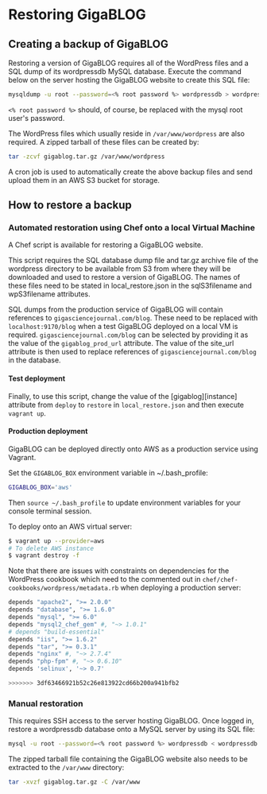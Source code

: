 # Restoring GigaBLOG

## Creating a backup of GigaBLOG

Restoring a version of GigaBLOG requires all of the WordPress files and
a SQL dump of its wordpressdb MySQL database. Execute the command below
on the server hosting the GigaBLOG website to create this SQL file:

```bash
mysqldump -u root --password=<% root password %> wordpressdb > wordpressdb.sql
```

`<% root password %>` should, of course, be replaced with the mysql root 
user's password.

The WordPress files which usually reside in `/var/www/wordpress` are also
required. A zipped tarball of these files can be created by:

```bash
tar -zcvf gigablog.tar.gz /var/www/wordpress
```

A cron job is used to automatically create the above backup files and send 
upload them in an AWS S3 bucket for storage.

## How to restore a backup

### Automated restoration using Chef onto a local Virtual Machine

A Chef script is available for restoring a GigaBLOG website.

This script requires the SQL database dump file and tar.gz archive file 
of the wordpress directory to be available from S3 from where they will 
be downloaded and used to restore a version of GigaBLOG. The names of 
these files need to be stated in local_restore.json in the sqlS3filename
and wpS3filename attributes.

SQL dumps from the production service of GigaBLOG will contain references
to `gigasciencejournal.com/blog`. These need to be replaced with
`localhost:9170/blog` when a test GigaBLOG deployed on a local VM is
required. `gigasciencejournal.com/blog` can be selected by providing it as
the value of the `gigablog_prod_url` attribute. The value of the site_url
attribute is then used to replace references of `gigasciencejournal.com/blog`
in the database.

#### Test deployment

Finally, to use this script, change the value of the [gigablog][instance] 
attribute from `deploy` to `restore` in `local_restore.json` and then 
execute `vagrant up`.

#### Production deployment

GigaBLOG can be deployed directly onto AWS as a production service using
Vagrant.

Set the `GIGABLOG_BOX` environment variable in ~/.bash_profile:
 
```bash
GIGABLOG_BOX='aws'
```

Then `source ~/.bash_profile` to update environment variables for your
console terminal session.

To deploy onto an AWS virtual server:

```bash
$ vagrant up --provider=aws
# To delete AWS instance
$ vagrant destroy -f
```

Note that there are issues with constraints on dependencies for the 
WordPress cookbook which need to the commented out in 
`chef/chef-cookbooks/wordpress/metadata.rb` when deploying a production
server:

```bash
depends "apache2", ">= 2.0.0"
depends "database", ">= 1.6.0"
depends "mysql", ">= 6.0"
depends "mysql2_chef_gem" #, "~> 1.0.1"
# depends "build-essential"
depends "iis", ">= 1.6.2"
depends "tar", ">= 0.3.1"
depends "nginx" #, "~> 2.7.4"
depends "php-fpm" #, "~> 0.6.10"
depends 'selinux', '~> 0.7'

>>>>>>> 3df63466921b52c26e813922cd66b200a941bfb2
```

### Manual restoration

This requires SSH access to the server hosting GigaBLOG. Once logged in,
restore a wordpressdb database onto a MySQL server by using its SQL 
file:

```bash
mysql -u root --password=<% root password %> wordpressdb < wordpressdb.sql
```

The zipped tarball file containing the GigaBLOG website also needs to be
extracted to the `/var/www` directory:

```bash
tar -xvzf gigablog.tar.gz -C /var/www
```
